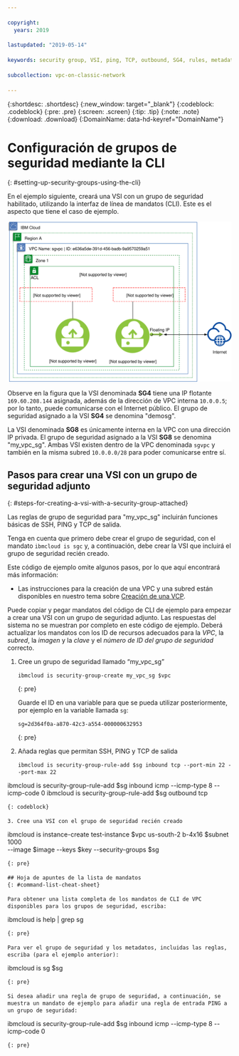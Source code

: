 ```yaml
---

copyright:
  years: 2019

lastupdated: "2019-05-14"

keywords: security group, VSI, ping, TCP, outbound, SG4, rules, metadata, setting up

subcollection: vpc-on-classic-network

---
```


{:shortdesc: .shortdesc}
{:new_window: target="_blank"}
{:codeblock: .codeblock}
{:pre: .pre}
{:screen: .screen}
{:tip: .tip}
{:note: .note}
{:download: .download}
{:DomainName: data-hd-keyref="DomainName"}

# Configuración de grupos de seguridad mediante la CLI
{: #setting-up-security-groups-using-the-cli}

En el ejemplo siguiente, creará una VSI con un grupo de seguridad habilitado, utilizando la interfaz de línea de mandatos (CLI). Este es el aspecto que tiene el caso de ejemplo.

![Grupos de seguridad de IBM VPC](images/security-groups-schematic.svg "Grupos de seguridad de IBM VPC")

Observe en la figura que la VSI denominada **SG4** tiene una IP flotante `169.60.208.144` asignada, además de la dirección de VPC interna `10.0.0.5`; por lo tanto, puede comunicarse con el Internet público. El grupo de seguridad asignado a la VSI **SG4** se denomina "demosg".

La VSI denominada **SG8** es únicamente interna en la VPC con una dirección IP privada. El grupo de seguridad asignado a la VSI **SG8** se denomina "my_vpc_sg". Ambas VSI existen dentro de la VPC denominada `sgvpc` y también en la misma subred `10.0.0.0/28` para poder comunicarse entre sí.

## Pasos para crear una VSI con un grupo de seguridad adjunto
{: #steps-for-creating-a-vsi-with-a-security-group-attached}

Las reglas de grupo de seguridad para "my_vpc_sg" incluirán funciones básicas de SSH, PING y TCP de salida.

Tenga en cuenta que primero debe crear el grupo de seguridad, con el mandato `ibmcloud is sgc` y, a continuación, debe crear la VSI que incluirá el grupo de seguridad recién creado.

Este código de ejemplo omite algunos pasos, por lo que aquí encontrará más información:

 * Las instrucciones para la creación de una VPC y una subred están disponibles en nuestro tema sobre [Creación de una VCP](/docs/vpc-on-classic?topic=vpc-on-classic-creating-a-vpc-using-the-ibm-cloud-cli).

Puede copiar y pegar mandatos del código de CLI de ejemplo para empezar a crear una VSI con un grupo de seguridad adjunto. Las respuestas del sistema no se muestran por completo en este código de ejemplo. Deberá actualizar los mandatos con los ID de recursos adecuados para la _VPC_, la _subred_, la _imagen_ y la _clave_ y el _número de ID del grupo de seguridad_ correcto.

1. Cree un grupo de seguridad llamado “my_vpc_sg”

   ```
   ibmcloud is security-group-create my_vpc_sg $vpc
   ```
   {: pre}

   Guarde el ID en una variable para que se pueda utilizar posteriormente, por ejemplo en la variable llamada `sg`:

   ```
   sg=2d364f0a-a870-42c3-a554-000000632953
   ```
   {: pre}

2. Añada reglas que permitan SSH, PING y TCP de salida

   ```
   ibmcloud is security-group-rule-add $sg inbound tcp --port-min 22 --port-max 22
ibmcloud is security-group-rule-add $sg inbound icmp --icmp-type 8 --icmp-code 0
ibmcloud is security-group-rule-add $sg outbound tcp
   ```
   {: codeblock}

3. Cree una VSI con el grupo de seguridad recién creado

   ```
   ibmcloud is instance-create test-instance $vpc us-south-2 b-4x16 $subnet 1000 \
   --image $image --keys $key --security-groups $sg
   ```
   {: pre}

## Hoja de apuntes de la lista de mandatos
{: #command-list-cheat-sheet}

Para obtener una lista completa de los mandatos de CLI de VPC disponibles para los grupos de seguridad, escriba:

```
ibmcloud is help | grep sg
```
{: pre}

Para ver el grupo de seguridad y los metadatos, incluidas las reglas, escriba (para el ejemplo anterior):

```
ibmcloud is sg $sg
```
{: pre}

Si desea añadir una regla de grupo de seguridad, a continuación, se muestra un mandato de ejemplo para añadir una regla de entrada PING a un grupo de seguridad:

```
ibmcloud is security-group-rule-add $sg inbound icmp --icmp-type 8 --icmp-code 0

```
{: pre}
